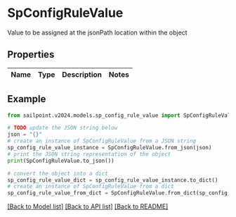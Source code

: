 # SpConfigRuleValue

Value to be assigned at the jsonPath location within the object

## Properties

Name | Type | Description | Notes
------------ | ------------- | ------------- | -------------

## Example

```python
from sailpoint.v2024.models.sp_config_rule_value import SpConfigRuleValue

# TODO update the JSON string below
json = "{}"
# create an instance of SpConfigRuleValue from a JSON string
sp_config_rule_value_instance = SpConfigRuleValue.from_json(json)
# print the JSON string representation of the object
print(SpConfigRuleValue.to_json())

# convert the object into a dict
sp_config_rule_value_dict = sp_config_rule_value_instance.to_dict()
# create an instance of SpConfigRuleValue from a dict
sp_config_rule_value_from_dict = SpConfigRuleValue.from_dict(sp_config_rule_value_dict)
```
[[Back to Model list]](../README.md#documentation-for-models) [[Back to API list]](../README.md#documentation-for-api-endpoints) [[Back to README]](../README.md)


